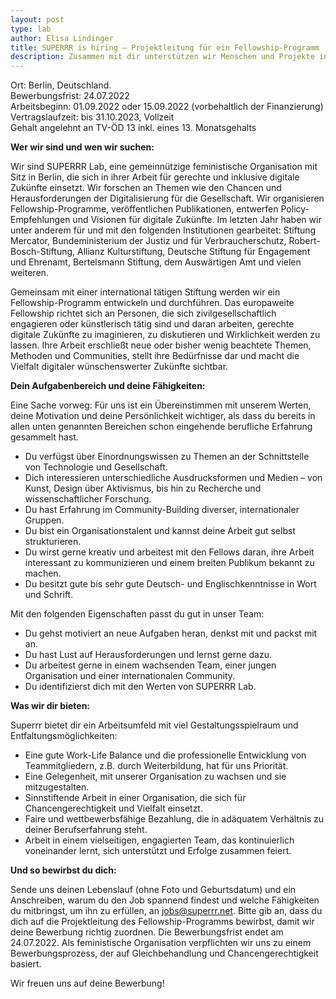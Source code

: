 ```yaml
---
layout: post
type: lab
author: Elisa Lindinger
title: SUPERRR is hiring – Projektleitung für ein Fellowship-Programm
description: Zusammen mit dir unterstützen wir Menschen und Projekte in ganz Europa.
---
```


<p>Ort: Berlin, Deutschland.
<br>Bewerbungsfrist: 24.07.2022
<br>Arbeitsbeginn: 01.09.2022 oder 15.09.2022 (vorbehaltlich der Finanzierung)
<br>Vertragslaufzeit: bis 31.10.2023, Vollzeit
<br>Gehalt angelehnt an TV-ÖD 13 inkl. eines 13. Monatsgehalts</p>

<p><b>Wer wir sind und wen wir suchen: </b></p>

<p>Wir sind SUPERRR Lab, eine gemeinnützige feministische Organisation mit Sitz in Berlin, die sich in ihrer Arbeit für gerechte und inklusive digitale Zukünfte einsetzt. Wir forschen an Themen wie den Chancen und Herausforderungen der Digitalisierung für die Gesellschaft. Wir organisieren Fellowship-Programme, veröffentlichen Publikationen, entwerfen Policy-Empfehlungen und Visionen für digitale Zukünfte. Im letzten Jahr haben wir unter anderem für und mit den folgenden Institutionen gearbeitet: Stiftung Mercator, Bundeministerium der Justiz und für Verbraucherschutz, Robert-Bosch-Stiftung, Allianz Kulturstiftung, Deutsche Stiftung für Engagement und Ehrenamt, Bertelsmann Stiftung, dem Auswärtigen Amt und vielen weiteren.</p>

<p>Gemeinsam mit einer international tätigen Stiftung werden wir ein Fellowship-Programm entwickeln und durchführen. Das europaweite Fellowship richtet sich an Personen, die sich zivilgesellschaftlich engagieren oder künstlerisch tätig sind und daran arbeiten, gerechte digitale Zukünfte zu imaginieren, zu diskutieren und Wirklichkeit werden zu lassen. Ihre Arbeit erschließt neue oder bisher wenig beachtete Themen, Methoden und Communities, stellt ihre Bedürfnisse dar und macht die Vielfalt digitaler wünschenswerter Zukünfte sichtbar.</p>

<p><b>Dein Aufgabenbereich und deine Fähigkeiten:</b></p>
<p>Eine Sache vorweg: Für uns ist ein Übereinstimmen mit unserem Werten, deine Motivation und deine Persönlichkeit wichtiger, als dass du bereits in allen unten genannten Bereichen schon eingehende berufliche Erfahrung gesammelt hast.</p>

<p><ul>
  <li>Du verfügst über Einordnungswissen zu Themen an der Schnittstelle von Technologie und Gesellschaft.</li>
  <li>Dich interessieren unterschiedliche Ausdrucksformen und Medien – von Kunst, Design über Aktivismus, bis hin zu Recherche und wissenschaftlicher Forschung.</li>
  <li>Du hast Erfahrung im Community-Building diverser, internationaler Gruppen.</li>
  <li>Du bist ein Organisationstalent und kannst deine Arbeit gut selbst strukturieren.</li>
  <li>Du wirst gerne kreativ und arbeitest mit den Fellows daran, ihre Arbeit interessant zu kommunizieren und einem breiten Publikum bekannt zu machen.</li>
  <li>Du besitzt gute bis sehr gute Deutsch- und Englischkenntnisse in Wort und Schrift.</li>
</ul></p>

<p>Mit den folgenden Eigenschaften passt du gut in unser Team:</p>

<p><ul>
  <li>Du gehst motiviert an neue Aufgaben heran, denkst mit und packst mit an.</li>
  <li>Du hast Lust auf Herausforderungen und lernst gerne dazu.</li>
  <li>Du arbeitest gerne in einem wachsenden Team, einer jungen Organisation und einer internationalen Community.</li>
  <li>Du identifizierst dich mit den Werten von SUPERRR Lab.</li>
</ul></p>

<p><b>Was wir dir bieten:</b></p>
<p>Superrr bietet dir ein Arbeitsumfeld mit viel Gestaltungsspielraum und Entfaltungsmöglichkeiten: </p>

<p><ul>
  <li>Eine gute Work-Life Balance und die professionelle Entwicklung von Teammitgliedern, z.B. durch Weiterbildung, hat für uns Priorität.</li>
	<li>Eine Gelegenheit, mit unserer Organisation zu wachsen und sie mitzugestalten.</li>
	<li>Sinnstiftende Arbeit in einer Organisation, die sich für Chancengerechtigkeit und Vielfalt einsetzt.</li>
	<li>Faire und wettbewerbsfähige Bezahlung, die in adäquatem Verhältnis zu deiner Berufserfahrung steht.</li>
	<li>Arbeit in einem vielseitigen, engagierten Team, das kontinuierlich voneinander lernt, sich unterstützt und Erfolge zusammen feiert.</li>
</ul></p>

<p><b>Und so bewirbst du dich:</b></p>
<p>Sende uns deinen Lebenslauf (ohne Foto und Geburtsdatum) und ein Anschreiben, warum du den Job spannend findest und welche Fähigkeiten du mitbringst, um ihn zu erfüllen, an <a href="mailto:jobs@superrr.net">jobs@superrr.net</a>. Bitte gib an, dass du dich auf die Projektleitung des Fellowship-Programms bewirbst, damit wir deine Bewerbung richtig zuordnen. Die Bewerbungsfrist endet am 24.07.2022. Als feministische Organisation verpflichten wir uns zu einem Bewerbungsprozess, der auf Gleichbehandlung und Chancengerechtigkeit basiert.</p>

<p>Wir freuen uns auf deine Bewerbung!</p>


